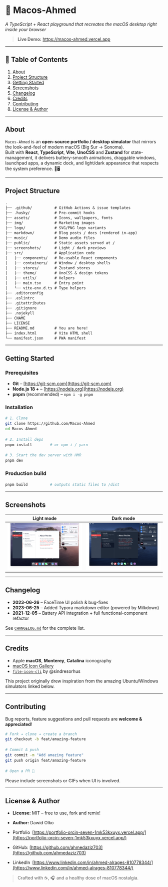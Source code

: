 # 🍏 Macos-Ahmed 
_A TypeScript + React playground that recreates the macOS desktop right inside your browser_


> **Live Demo:** <https://macos-ahmed.vercel.app>

---

## 📑 Table of Contents
1. [About](#about)
2. [Project Structure](#project-structure)
3. [Getting Started](#getting-started)
4. [Screenshots](#screenshots)
5. [Changelog](#changelog)
6. [Credits](#credits)
7. [Contributing](#contributing)
8. [License & Author](#license--author)

---

## About
`Macos-Ahmed` is an **open-source portfolio / desktop simulator** that mirrors the look-and-feel of modern macOS (Big Sur → Sonoma).  
Built with **React**, **TypeScript**, **Vite**, **UnoCSS** and **Zustand** for state-management, it delivers buttery-smooth animations, draggable windows, launchpad apps, a dynamic dock, and light/dark appearance that respects the system preference. 🍎🖥️

---

## Project Structure
```text
.
├── .github/          # GitHub Actions & issue templates
├── .husky/           # Pre-commit hooks
├── assets/           # Icons, wallpapers, fonts
├── img/              # Marketing images
├── logo/             # SVG/PNG logo variants
├── markdown/         # Blog posts / docs (rendered in-app)
├── music/            # Demo audio files
├── public/           # Static assets served at /
├── screenshots/      # Light / dark previews
├── src/              # Application code
│   ├── components/   # Re-usable React components
│   ├── containers/   # Window / desktop shells
│   ├── stores/       # Zustand stores
│   ├── theme/        # UnoCSS & design tokens
│   ├── utils/        # Helpers
│   ├── main.tsx      # Entry point
│   └── vite-env.d.ts # Type helpers
├── .editorconfig
├── .eslintrc
├── .gitattributes
├── .gitignore
├── .nojekyll
├── CNAME
├── LICENSE
├── README.md         # You are here!
├── index.html        # Vite HTML shell
└── manifest.json     # PWA manifest
````

---


## Getting Started

### Prerequisites

* **Git** – [https://git-scm.com](https://git-scm.com)
* **Node.js 18 +** – [https://nodejs.org](https://nodejs.org)
* **pnpm** (recommended) – `npm i -g pnpm`

### Installation

```bash
# 1. Clone
git clone https://github.com/Macos-Ahmed
cd Macos-Ahmed

# 2. Install deps
pnpm install        # or npm i / yarn

# 3. Start the dev server with HMR
pnpm dev
```

### Production build

```bash
pnpm build          # outputs static files to /dist
```

---

## Screenshots

|                Light mode                |                Dark mode               |
| :--------------------------------------: | :------------------------------------: |
| ![Light](./public/screenshots/light.png) | ![Dark](./public/screenshots/dark.png) |

---

## Changelog

* **2023-06-26** – FaceTime UI polish & bug-fixes
* **2023-06-25** – Added Typora markdown editor (powered by Milkdown)
* **2021-12-05** – Battery API integration + full functional-component refactor

See [`CHANGELOG.md`](CHANGELOG.md) for the complete list.

---

## Credits

* Apple **macOS**, **Monterey**, **Catalina** iconography
* [macOS Icon Gallery](https://www.macosicongallery.com/)
* [`file-icon-cli`](https://github.com/sindresorhus/file-icon-cli) by @sindresorhus

This project originally drew inspiration from the amazing Ubuntu/Windows simulators linked below.

---

## Contributing

Bug reports, feature suggestions and pull requests are **welcome & appreciated**!

```bash
# Fork → clone → create a branch
git checkout -b feat/amazing-feature

# Commit & push
git commit -m "Add amazing feature"
git push origin feat/amazing-feature

# Open a PR 🎉
```

Please include screenshots or GIFs when UI is involved.

---

## License & Author

* **License:** MIT – free to use, fork and remix!
* **Author:** Dawid Olko

* Portfolio [https://portfolio-orcin-seven-1mk53kxuyx.vercel.app/](https://portfolio-orcin-seven-1mk53kxuyx.vercel.app/)
* GitHub: [https://github.com/ahmedaziz703](https://github.com/ahmedaziz703)
* LinkedIn [https://www.linkedin.com/in/ahmed-alrages-810778344/](https://www.linkedin.com/in/ahmed-alrages-810778344/)


> Crafted with ☕, 🎧 and a healthy dose of macOS nostalgia.
